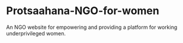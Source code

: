 # Protsaahana-NGO-for-women
An NGO website for empowering and providing a platform for working underprivileged women.
